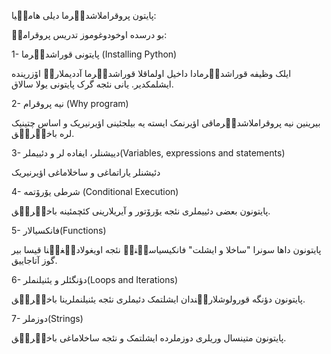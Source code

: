 پایتون پروقراملاشدیٛرما دیلی هامیٛیا:

بو درسده اوخودوغوموز تدریس پروقرامیٛ:

1- پایتونی قوراشدیٛرما (Installing Python)

ایلک وظیفه قوراشدیٛرمادا داخیل اولماقلا قوراشدیٛرما آددیملاریٛ اۆزرینده ایشلمکدیر. یانی نئجه گرک پایتونی یولا سالاق.

2- نیه پروقرام (Why program)

بیرینین نیه پروقراملاشدیٛرماقی اؤیرنمک ایسته یه بیلجئینی اؤیرنیریک و اساس چتینیک لره باخیٛریٛق.

3- دییشنلر، ایفاده لر و دئییملر(Variables, expressions and statements)

دئیشنلر یاراتماغی و ساخلاماغی اؤیرنیریک

4- شرطی یۆرۆتمه (Conditional Execution)

پایتونون بعضی دئییملری نئجه یۆرۆتور و آیریلارینی کئچمئینه باخیٛریٛق.

5- فانکسیالار(Functions)

پایتونون داها سونرا "ساخلا و ایشلت" فانکیسیاسیٛنیٛ نئجه اویغولادیٛغیٛنا قیسا بیر گوز آتاجاییق.

6- دؤنگئلر و یئنیلنملر(Loops and Iterations)

پایتونون دؤنگه قورولوشلاریٛندان ایشلتمک دئیملری نئجه یئنیلنملرینا باخیٛریٛق.

7- دوزملر(Strings)

پایتونون متینسال وریلری دوزملرده ایشلتمک و نئجه ساخلاماغی باخیٛریٛق.


